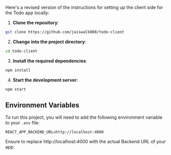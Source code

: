 Here's a revised version of the instructions for setting up the client side for the Todo app locally:

1. **Clone the repository**:
```bash
git clone https://github.com/jaiswalk008/todo-client
```

2. **Change into the project directory**:
```bash
cd todo-client
```

3. **Install the required dependencies**:
```bash
npm install
```

4. **Start the development server**:
```bash
npm start
```

## Environment Variables

To run this project, you will need to add the following environment variable to your `.env` file:

```
REACT_APP_BACKEND_URL=http://localhost:4000
```
Ensure to replace http://localhost:4000 with the actual Backend URL of your app.

